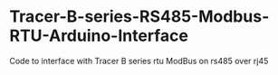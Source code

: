 # Tracer-B-series-RS485-Modbus-RTU-Arduino-Interface
Code to interface with Tracer B series rtu ModBus on rs485 over rj45
